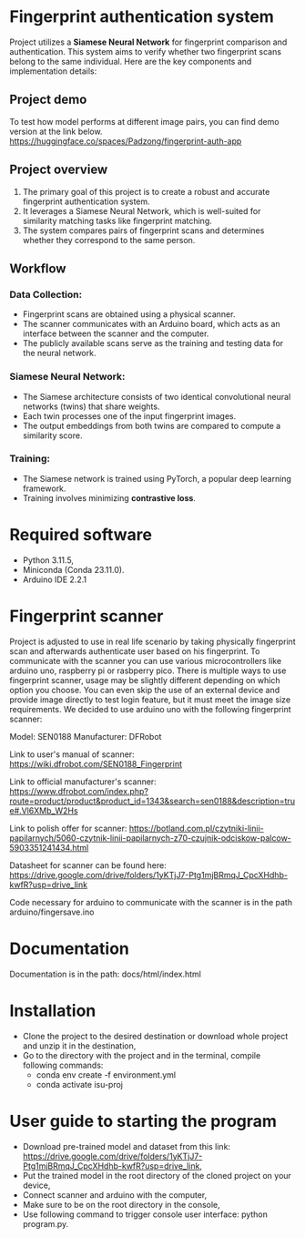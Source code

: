 # Fingerprint authentication system

Project utilizes a **Siamese Neural Network** for fingerprint comparison and authentication. This system aims to verify whether two fingerprint scans belong to the same individual. 
Here are the key components and implementation details:


## Project demo
To test how model performs at different image pairs, you can find demo version at the link below.\
https://huggingface.co/spaces/Padzong/fingerprint-auth-app

## Project overview
1. The primary goal of this project is to create a robust and accurate fingerprint authentication system.
2. It leverages a Siamese Neural Network, which is well-suited for similarity matching tasks like fingerprint matching.
3. The system compares pairs of fingerprint scans and determines whether they correspond to the same person.

## Workflow
### Data Collection:
* Fingerprint scans are obtained using a physical scanner.
* The scanner communicates with an Arduino board, which acts as an interface between the scanner and the computer.
* The publicly available scans serve as the training and testing data for the neural network.
### Siamese Neural Network:
* The Siamese architecture consists of two identical convolutional neural networks (twins) that share weights.
* Each twin processes one of the input fingerprint images.
* The output embeddings from both twins are compared to compute a similarity score.
### Training:
* The Siamese network is trained using PyTorch, a popular deep learning framework.
* Training involves minimizing **contrastive loss**.

# Required software 

- Python 3.11.5,
- Miniconda (Conda 23.11.0).
- Arduino IDE 2.2.1

# Fingerprint scanner

Project is adjusted to use in real life scenario by taking physically fingerprint scan and afterwards authenticate user based on his fingerprint. To communicate with the scanner you can use various microcontrollers like arduino uno, raspberry pi or rasbperry pico. There is multiple ways to use fingerprint scanner, usage may be slightly different depending on which option you choose. You can even skip the use of an external device and provide image directly to test login feature, but it must meet the image size requirements. We decided to use arduino uno with the following fingerprint scanner:

Model: SEN0188
Manufacturer: DFRobot

Link to user's manual of scanner: https://wiki.dfrobot.com/SEN0188_Fingerprint

Link to official manufacturer's scanner: https://www.dfrobot.com/index.php?route=product/product&product_id=1343&search=sen0188&description=true#.Vl6XMb_W2Hs

Link to polish offer for scanner: https://botland.com.pl/czytniki-linii-papilarnych/5060-czytnik-linii-papilarnych-z70-czujnik-odciskow-palcow-5903351241434.html

Datasheet for scanner can be found here: https://drive.google.com/drive/folders/1yKTjJ7-Ptg1mjBRmqJ_CpcXHdhb-kwfR?usp=drive_link

Code necessary for arduino to communicate with the scanner is in the path arduino/fingersave.ino

# Documentation

Documentation is in the path: docs/html/index.html

# Installation

- Clone the project to the desired destination or download whole project and unzip it in the destination,
- Go to the directory with the project and in the terminal, compile following commands:
     -  conda env create -f environment.yml
     -  conda activate isu-proj
 
# User guide to starting the program

- Download pre-trained model and dataset from this link: https://drive.google.com/drive/folders/1yKTjJ7-Ptg1mjBRmqJ_CpcXHdhb-kwfR?usp=drive_link,
- Put the trained model in the root directory of the cloned project on your device,
- Connect scanner and arduino with the computer,
- Make sure to be on the root directory in the console,
- Use following command to trigger console user interface: python program.py.





